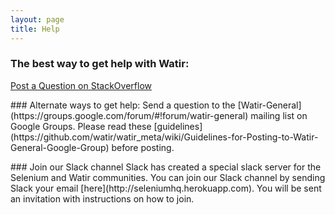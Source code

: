 ```yaml
---
layout: page
title: Help
---
```


### The best way to get help with Watir:
[Post a Question on StackOverflow](http://stackoverflow.com/questions/tagged/watir)
<p />
### Alternate ways to get help:
Send a question to the [Watir-General](https://groups.google.com/forum/#!forum/watir-general) mailing list on Google Groups. Please read these [guidelines](https://github.com/watir/watir_meta/wiki/Guidelines-for-Posting-to-Watir-General-Google-Group) before posting.
<p />
### Join our Slack channel
Slack has created a special slack server for the Selenium and Watir communities. You can join our Slack channel by sending Slack your email [here](http://seleniumhq.herokuapp.com). You will be sent an invitation with instructions on how to join.
